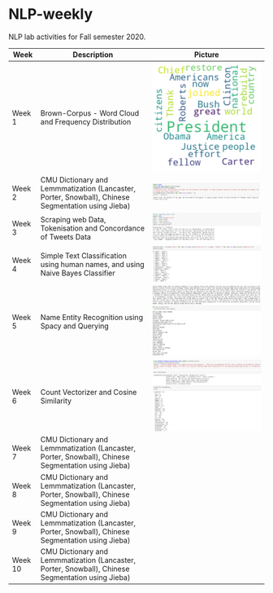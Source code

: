 # NLP-weekly
NLP lab activities for Fall semester 2020.

| Week | Description | Picture |
| --- | --- | --- |
| Week 1 | Brown-Corpus - Word Cloud and Frequency Distribution | ![Wordcloud](https://github.com/lopeselio/NLP-weekly/blob/master/wordcloud.png)|
| Week 2 | CMU Dictionary and Lemmmatization (Lancaster, Porter, Snowball), Chinese Segmentation using Jieba) | ![Stemming](https://github.com/lopeselio/NLP-weekly/blob/master/images/porterstemmer.PNG)|
| Week 3 | Scraping web Data, Tokenisation and Concordance of Tweets Data | ![Concordance](https://github.com/lopeselio/NLP-weekly/blob/master/images/Concordance.PNG)|
| Week 4 | Simple Text Classification using human names, and using Naive Bayes Classifier | ![Text Classification](https://github.com/lopeselio/NLP-weekly/blob/master/images/Text%20Classification.PNG)|
| Week 5 | Name Entity Recognition using Spacy and Querying | ![NER_SPACY](https://github.com/lopeselio/NLP-weekly/blob/master/images/Spacy_NER.PNG)|
| Week 6 | Count Vectorizer and Cosine Similarity | ![CountVect](https://github.com/lopeselio/NLP-weekly/blob/master/images/Count_Vectorizer_Cosine_similarity.PNG)|
| Week 7 | CMU Dictionary and Lemmmatization (Lancaster, Porter, Snowball), Chinese Segmentation using Jieba) | ![]()|
| Week 8 | CMU Dictionary and Lemmmatization (Lancaster, Porter, Snowball), Chinese Segmentation using Jieba) | ![]()|
| Week 9 | CMU Dictionary and Lemmmatization (Lancaster, Porter, Snowball), Chinese Segmentation using Jieba) | ![]()|
| Week 10 | CMU Dictionary and Lemmmatization (Lancaster, Porter, Snowball), Chinese Segmentation using Jieba) | ![]()|

